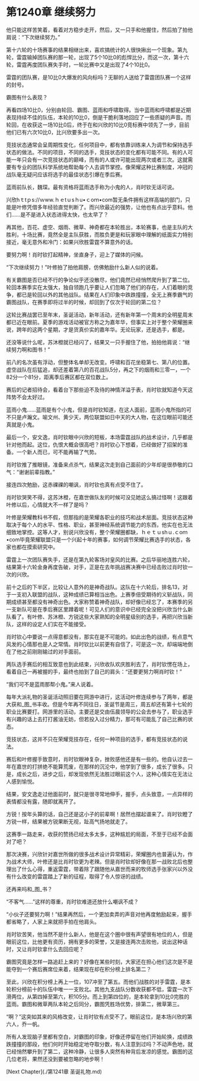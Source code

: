 # 第1240章 继续努力

他只能这样苦笑着，看着对方稳步走开，然后，又一只手和他握住，然后拍了拍他肩说：“下次继续努力。”

第十六轮的十场赛事的结果相继出来，喜欢搞统计的人很快揪出一个现象。第九轮，雷霆输掉团队赛的那一轮，出现了5个10比0的彪悍比分，而这一次，第十六轮，雷霆再度团队赛失手时，一轮比赛中又是出现了4个10比0。

雷霆的团队赛，是10比0大爆发的风向标吗？无聊的人送给了雷霆团队赛一个这样的封号。

霸图有什么表现？

再看四场10比0，分别由轮回、霸图、蓝雨和呼啸取得。当中蓝雨和呼啸都是近期表现持续不佳的队伍，本轮的10比0，倒是干脆利落地回应了一些质疑的声音。而轮回，在收获这一场10比0后，终于在和兴欣的10比0竞标赛中领先了一步，目前他们已有六次10比0，比兴欣要多出一次。

竞技状态通常会呈周期性变化，任何项目中，都有依靠训练来人为调节和保持选手状态的做法。不同的项目，不同的选手，竞技状态的变化都有可能不同。有的人可能一年只会有一次竞技状态的巅峰，而有的人或许可能出现两次或者三次。这就需要有专业的团队科学系统地帮助每个人去调节掌控。像荣耀这种比赛制度，冲冠的战队毫无疑问应该将选手的最佳状态引爆在季后赛。

蓝雨前队长，魏琛。最有资格将蓝雨选手称为小鬼的人，肖时钦无话可说。

兴欣hｔtｐs://ｗww.ｈｅtｕsｈu•ｃoｍ•com暂无条件拥有这样高端的部门，只能是叶修凭借多年经验直觉判断了。而兴欣最近的强势，让他也有点出乎意料。他们……是不是进入状态进得太快，也太早了？

再其他，百花、虚空、烟雨、微草、神奇都在本轮胜出，本轮赛事，也是主队的大胜利，十场比赛，竟然全是主队获胜，而胜负更是和玩家眼中理解的纸面实力特别接近，毫无意外和冷门：如果兴欣胜雷霆不算意外的话。

要努力啊！肖时钦打起精神，坐直身子，迎上了媒体的问候。

“下次继续努力！”叶修拍了拍他肩膀，仿佛勉励什么新人似的说着。

有关霸图是否已经不行的争论似乎还没散尽，他们竟然已经悄然爬升到了第二位。轮回本赛季实在太强大，独自领跑几乎要让人们忽略了他们的存在，人们着眼的竞争，都已是轮回以外的其他战队。结果在人们印象中跌跌撞撞，全无上赛季霸气的霸图战队，在赛季即将过半的时候，却回到了仅次于轮回的第二位？

这轮比赛战罢已至年末，圣诞活动，新年活动，还有新年第一个周末的全明星周末都已近在眼前。夏季的游戏活动被官方称之为嘉年华，但事实上对于整个荣耀圈来说，跨年的这两个星期，才是货真价实的嘉年华。无论玩家，还是选手，都是。

还没等说什么呢，苏沐橙就已经闪了，结果又一只手握住了他，拍拍他肩说：“继续努力啊和图书！”

前八的名次虽有浮动，但整体名单却无改变。呼啸和百花坐稳第七、第八的位置。虚空战队在后猛追，却还差着第八的百花战队5分，再之下的烟雨和三零一，一个82分一个81分，距离季后赛区都在双位数上。

赛后的记者招待会，看着台下那些迫不及待的神情洋溢于表，肖时钦就知道今天这阵势不会太好过。

蓝雨小鬼……蓝雨是有个小鬼，但是肖时钦知道，在这人面前，蓝雨小鬼所指的可不只是卢瀚文。喻文州、黄少天，两位联盟如日中天的大人物，在这位眼前可能还真就是小鬼。

最后一个，安文逸，肖时钦眼中兴欣的短板，本场雷霆战队的战术设计，几乎都是针对他而起。这位，仇恨大概会很高吧？肖时钦心下想着，已经做好了招架的准备。一个新人而已，可不能再输了气势。

肖时钦推了推眼镜，准备来点杀气，结果这次走到自己面前的少年却是很恭敬的口气：“谢谢前辈指教。”

接连四次勉励，这赤祼祼的嘲讽，肖时钦也真有点受不住了。

肖时钦哭笑不得，这苏沐橙，在嘉世做队友的时候可没见她这么搞过怪啊！这跟着叶修以后，心情就大不一样了是吗？

叶修是荣耀教科书不假，但那指的是荣耀各职业的技巧和战术层面。竞技状态这种取决于每个人的水平、性格、职业，甚至神经系统调节能力的东西，他实在也无法细致地掌控。这等人才，别说兴欣没有，整个荣耀圈都缺，ｈｅｔｕshｕ.ｃoｍ•com毕竟荣耀联盟只是一个兴起十年的赛事，如何调节荣耀比赛选手的状态，各家也都在摸索研究中。

雷霆上一次团队赛失手，还是在第九轮客场对皇风的比赛。之后华丽地连胜六轮，结果第十六轮金身再度告破，对手，正是在去年挑战赛决赛中已经击败过肖时钦一次的兴欣。

前十之后的下半区，比较让人意外的是神奇战队。这队在十六轮后，排名13，对于一支初入联盟的战队，这种成绩已算相当出色。上赛季倍受期待的义斩战队，同期成绩甚至都没有神奇出色。大家称赞着神奇战队，却好像已经忘了，本赛季的另一支新队可是在季后赛区里蹲着呢！可见人们的意识中已经完全没把兴欣当什么新队看了。有叶修、苏沐橙、方锐这些大家熟知的全明星级别的选手，再把兴欣当新队，这样的设定人们实在不能接受。

肖时钦心中要说一点得意都没有，那实在是不可能的。如此出色的战绩，有点意气风发的心情那也是人之常情。肖时钦比以前更有自信了，可是这一次，却端端地倒在了他之前刚刚输过的对手面前。

两队选手赛后的相互致意也到此结束，兴欣收队欢庆胜利去了，肖时钦愣在场上，看着自己一再被握的手，最终也拍到了自己的肩头：“还要更努力啊肖时钦！”

“我们可不是蓝雨那帮小鬼。”来人说着。

每年大派礼物的圣诞活动照旧要在网游中进行，这活动叶修连续参与了两年，都是大获和_图_书丰收。但是今年再不同往日，圣诞节是周三，周五却还有第十七轮的职业比赛要打。网游里的活动，主要还是交由伍晨领导的公会去参与了，职业选手有兴趣的话上去打打酱油无妨，但若投入过分精力，那可有可能乱了自己比赛的状态。

竞技状态，这并不只在荣耀竞技存在，任何一种项目的选手，都有竞技状态的说法。

赛后和叶修握手致意时，肖时钦眼神复杂，挫败感他还是有一些的。他自认过去一年在嘉世的打拼绝不能算荒废，在那样的沉沦中，他学到了很多，成长了很多。只是，成长之后，进步之后，却发现依然无法胜过眼前这个人，这种心情实在无法让人感到愉悦。

结果，安文逸走过他面前时，就只是很寻常地伸手，握手，点头致意，一点异样的表情都没有露，随即就离开了。

方锐！按年头算的话，自己还是这小子的前辈啊！居然也摆起谱来了。肖时钦瞪了方锐一样，结果被方锐果断无视，趾高气扬地就走了。

这赛季一路走来，收获的赞扬已经太多太多，这种尴尬的局面，不至于已经不会面对了吧？

那次决赛，兴欣针对嘉世所做的很多战术设计异常精彩，荣耀圈内也普遍认为，作为战术大师，叶修还是比肖时钦更为老辣。但是肖时钦却好像在那一战败北后也整理出了什么心得，重返雷霆，带着除了跟随他从嘉世而来的牧师选手张家兴以外没有什么改变的雷霆踏上了新的征程，取得了令人惊讶的战绩。

还再来吗和_图_书？

“不客气……”这样的尊重，肖时钦难道还放什么嘲讽不成？

“小伙子还要努力啊！”结果再然后，一个更加卖弄的声音对他再度勉励起来，握手都省略了，人家上来就把手拍在他肩头。

肖时钦苦笑，他当然不是什么新人，他是在这个圈中很有声望很有地位的人，但是眼前这位，比他更有资历，拥有更多的荣誉，又是接连两次击败他，说出这种话时，又让肖时钦拿什么去回应呢？

霸图究竟是怎样一路追赶上来的？好像在某些时刻，大家还在担心他们这次是不是能夺到一个赛后赛席位来着，结果现在却在积分榜上排名第二？

至此，兴欣在积分榜上再上一位，107冲至了第五。而他们战胜的对手雷霆，是本轮积分榜前十的队伍中唯一一支败北。其他九支战队分数收获都不低，雷霆一次下滑两位，从第四掉至第六，积105分。而上到第四位的，是本轮拿到10比0完胜的蓝雨。霸图和微草两队本轮之后同分，霸图凭胜场优势，排第二，微草第三。

“啊？”这突如其来的风格改变，让肖时钦有点受不了。眼前这位，是本场兴欣的第六人，乔一帆。

所有人发现脑子里都有空白，对霸图的印象，好像还停留在他们开始轮换，成绩跌跌撞撞的那段，他们何时开始稳定地夺取分数，有人注意到过吗？不动声色地，就已经悄然攀升到了第二，这种冷静，让很多人突然有种背后发凉的感觉。霸图的这几位老将，果然还没到要被忽略的地步啊！



[Next Chapter](./第1241章 圣诞礼物.md)